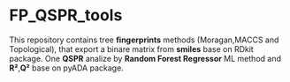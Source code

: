 # FP_QSPR_tools
This repository contains tree **fingerprints** methods (Moragan,MACCS and Topological), that export a binare matrix from **smiles** base on RDkit package. One **QSPR** analize by **Random Forest Regressor** ML method and **R²**,**Q²** base on pyADA package. 
